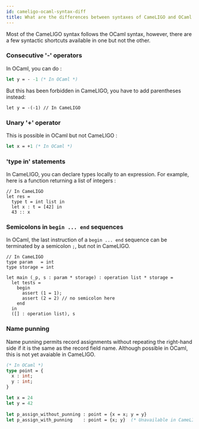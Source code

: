 ```yaml
---
id: cameligo-ocaml-syntax-diff
title: What are the differences between syntaxes of CameLIGO and OCaml ?
---
```


Most of the CameLIGO syntax follows the OCaml syntax, however, there are a few syntactic shortcuts available in one but not the other.

### Consecutive '-' operators

In OCaml, you can do :

```ocaml
let y = - -1 (* In OCaml *)
```
But this has been forbidden in CameLIGO, you have to add parentheses instead:

```cameligo
let y = -(-1) // In CameLIGO
```

### Unary '+' operator

This is possible in OCaml but not CameLIGO :

```ocaml
let x = +1 (* In OCaml *)
```

### 'type in' statements

In CameLIGO, you can declare types locally to an expression.
For example, here is a function returning a list of integers :

```cameligo
// In CameLIGO
let res = 
  type t = int list in
  let x : t = [42] in
  43 :: x
```

### Semicolons in `begin ... end` sequences

In OCaml, the last instruction of a `begin ... end` sequence can be terminated by a semicolon `;`, but not in CameLIGO.

```cameligo
// In CameLIGO
type param   = int
type storage = int

let main (_p, s : param * storage) : operation list * storage =
  let tests =
    begin
      assert (1 = 1);
      assert (2 = 2) // no semicolon here
    end
  in
  ([] : operation list), s
```

### Name punning

Name punning permits record assignments without repeating the right-hand side if it is the same as the record field name.
Although possible in OCaml, this is not yet avaiable in CameLIGO.

```ocaml
(* In OCaml *)
type point = {
  x : int;
  y : int;
}

let x = 24
let y = 42
  
let p_assign_without_punning : point = {x = x; y = y}
let p_assign_with_punning    : point = {x; y}  (* Unavailable in CameLIGO *)
```
